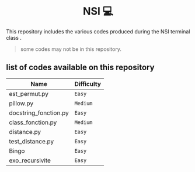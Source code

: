 <h1 align="center"> NSI 💻</h1>

This repository includes the various codes produced during the NSI terminal class .

> some codes may not be in this repository.

## list of codes available on this repository

| Name | Difficulty |
| ---  | ---------- |
| est_permut.py | `Easy`|
| pillow.py | `Medium`|
| docstring_fonction.py | `Easy` |
| class_fonction.py | `Medium` |
| distance.py | `Easy` |
| test_distance.py | `Easy` |
| Bingo | `Easy` |
| exo_recursivite | `Easy` |